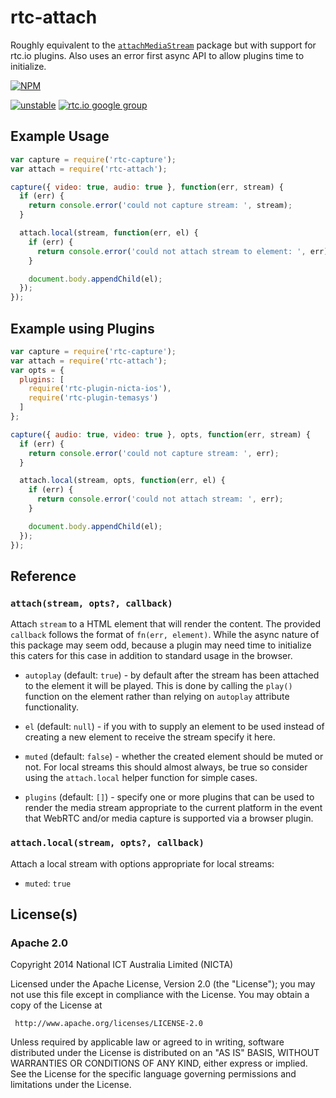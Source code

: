 # rtc-attach

Roughly equivalent to the
[`attachMediaStream`](https://www.npmjs.org/package/attachmediastream)
package but with support for rtc.io plugins.  Also uses an error first
async API to allow plugins time to initialize.


[![NPM](https://nodei.co/npm/rtc-attach.png)](https://nodei.co/npm/rtc-attach/)

[![unstable](https://img.shields.io/badge/stability-unstable-yellowgreen.svg)](https://github.com/dominictarr/stability#unstable) 
[![rtc.io google group](http://img.shields.io/badge/discuss-rtc.io-blue.svg)](https://groups.google.com/forum/#!forum/rtc-io)



## Example Usage

```js
var capture = require('rtc-capture');
var attach = require('rtc-attach');

capture({ video: true, audio: true }, function(err, stream) {
  if (err) {
    return console.error('could not capture stream: ', stream);
  }

  attach.local(stream, function(err, el) {
    if (err) {
      return console.error('could not attach stream to element: ', err);
    }

    document.body.appendChild(el);
  });
});

```

## Example using Plugins

```js
var capture = require('rtc-capture');
var attach = require('rtc-attach');
var opts = {
  plugins: [
    require('rtc-plugin-nicta-ios'),
    require('rtc-plugin-temasys')
  ]
};

capture({ audio: true, video: true }, opts, function(err, stream) {
  if (err) {
    return console.error('could not capture stream: ', err);
  }

  attach.local(stream, opts, function(err, el) {
    if (err) {
      return console.error('could not attach stream: ', err);
    }

    document.body.appendChild(el);
  });
});

```

## Reference

### `attach(stream, opts?, callback)`

Attach `stream` to a HTML element that will render the content. The provided
`callback` follows the format of `fn(err, element)`.  While the async nature
of this package may seem odd, because a plugin may need time to initialize
this caters for this case in addition to standard usage in the browser.

- `autoplay` (default: `true`) - by default after the stream has been
  attached to the element it will be played.  This is done by calling
  the `play()` function on the element rather than relying on `autoplay`
  attribute functionality.

- `el` (default: `null`) - if you with to supply an element to be used
  instead of creating a new element to receive the stream specify it here.

- `muted` (default: `false`) - whether the created element should be muted
  or not.  For local streams this should almost always, be true so consider
  using the `attach.local` helper function for simple cases.

- `plugins` (default: `[]`) - specify one or more plugins that can be used
  to render the media stream appropriate to the current platform in the
  event that WebRTC and/or media capture is supported via a browser plugin.

### `attach.local(stream, opts?, callback)`

Attach a local stream with options appropriate for local streams:

- `muted`: `true`

## License(s)

### Apache 2.0

Copyright 2014 National ICT Australia Limited (NICTA)

   Licensed under the Apache License, Version 2.0 (the "License");
   you may not use this file except in compliance with the License.
   You may obtain a copy of the License at

     http://www.apache.org/licenses/LICENSE-2.0

   Unless required by applicable law or agreed to in writing, software
   distributed under the License is distributed on an "AS IS" BASIS,
   WITHOUT WARRANTIES OR CONDITIONS OF ANY KIND, either express or implied.
   See the License for the specific language governing permissions and
   limitations under the License.
